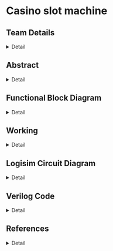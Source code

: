 # Casino slot machine

<!-- First Section -->
## Team Details
<details>
  <summary>Detail</summary>

  > Semester: 3rd Sem B. Tech. CSE

  > Section: S2

  > Team ID: 19

  > Member-1: Rudransh Kumar Ankodia, 231CS249, rudransh.231CS249@nitk.edu.in

  > member-2: Mohnish Hemanth Kumar, 231CS235, mhk.231CS235@nitk.edu.in

  > Member-3: Aman Kumar Singh, 231CS206, amankumarsingh.231cs206@nitk.edu.in
</details>

<!-- Second Section -->
## Abstract
<details>
  <summary>Detail</summary>
       <p>1. Motivation: The reason we chose the casino slot machine project is because it allows us
       to apply our knowledge of digital electronics to a fun and popular concept. We can turn our
       theoretical knowledge into an interactive game by using flip-flops and logic gates in a real-world
       system like a slot machine. Figuring out how to simulate randomness and design the reward
       system within the limitations of the hardware is a challenging task.</p>
       <p>2. Problem Statement: This project aims to design and build a functional casino slot machine
       using only flip-flops, logic gates, and other essential digital components. The machine should
       replicate the critical aspects of a real slot machine, including random outcomes, user interac
        tion, and reward calculations. We aim to implement the slot machine’s control system and
        output display entirely through hardware without relying on software or microcontrollers.</p>
       <p>3. Features:
       <p>(a) Pseudo Random Number Generator using D-flipflops.</p>
       <p>(b) Player Engagement Mechanism using Counters and Registers.</p>
       <p>(c) Reward Distribution Logic.</p>
       <p>(d) Spin Duration Control using logic gates.</p></p>
</details>

## Functional Block Diagram
<details>
  <summary>Detail</summary>
  
  <img src = "Snapshots/slot_machine3 (1).png">

</details>

<!-- Third Section -->
## Working
<details>
  <summary>Detail</summary>
  <h1> How does it work?</h1>
  Our Casino Slot Machine has 3 Seven Segment display's which display the Slot numbers. We use BCD to 7 segment display decoder to display the numbers.The numbers on the display are generated by LFSR(Linear Feedback Shift Registers) which generate Pseudo Random Numbers. Each of the the Random Number Generator is connected to clocks of different frequencies which help in preserving the randomness of the displayed numbers.To make sure the player Engages with the machine we have made sure that the player wins atleast ones in every 16 trials using a 4 bit counter. The machine also generates Binary Sequences based on the players input. If the player pay's 500rs it generates a sequence 1001 which repeats untill the user stops paying that amount. Whenever the user gets 1 in the sequence 7 7 7 is forced to be  displayed in the Random Number Generator. Similary we have a sequence 01001 if the user pays 5000rs.We start the Machine by clicking on the START button. The Machine has a RESET button which resets the counter.The machine has a PUSH button which is the main button to start each trial.The numbers keep on changing untill we hold the start button and stops when we release it.
  <h1>How does the game work?</h1>
  The Slot Machine has a minimum price of 50rs to play each trial. We start by clicking the START  button and then holding the PLAY button and releasing it after a while. If you manage to get the same number on all the three displays you will win 250rs. If you want to increase your chances of winning then you can increase the pay to either 500rs of 5000rs or both(5500rs) by turning the respective button On. If you press any of these buttons and manage to win then you will recieve either 1000rs , 10000rs or 11000rs based on your input. To end the game and collect your money click on the RESET button.
  
  
  #### Functional Table
|START|PLAY|Pay 500|Pay 5000|Display 1|Display 2|Display 3|
|--|----|----|----|-------|-------|-------|
|0|	0	| 0|	 0|	  0|	     0|	     0
|1|	0	|0|	0|	0|	0|	0|
|0|	1|	0|	0|	X|	X|	X|
|0|	0|	0|	0|	2|	3|	5|
|0|	1|	0|	0|	X|	X|	X|
|0|	0|	0|	0|	3|	4|	2|
|0	|1	|1	|0	|X|	X|	X|
|0	|0	|1	|0	|7|	7|	7|
|0|	1|	1|	0|	X|	X|	X|
|0|	0|	1|	0|	3|	5|	2|
|0	|1	|1	|0	|X	|X	|X|
|0	|0	|1	|0	|4	|2	|6|
|0|	1|	1|	0|	X|	X|	X|
|0|	0|	1|	0|	7|	7|	7|
|0	|1	|0	|1	|X	|X	|X|
|0	|0	|0	|1	|4	|2	|3|
|0|	1|	0|	1|	X|	X|	X|
|0|	0|	0|	1|	7|	7|	7|
|0|	1|	0|	1|	X|	X|	X|
|0|	0|	0|	1|	2|	6|	2|
|0|	1|	0|	0|	X|	X|	X|
|0|	0|	0|	0|	5|	2|	4|
</details>

<!-- Fourth Section -->
## Logisim Circuit Diagram
<details>
  <summary>Detail</summary>

  <img src="Snapshots/Logisim-snapshot.png">
</details>

<!-- Fifth Section -->
## Verilog Code
<details>
  <summary>Detail</summary>

    // S2-T19
    //Rudransh Kumar Ankodia, 231CS249
    //Mohnish Hemanth Kumar, 231CS235
    //Aman Kumar Singh, 231CS206
    module LFSR_3bit (input clk,input reset,input enable,input [2:0] seed,output reg [2:0] random_num);
    reg [2:0] lfsr;
    always @(posedge clk or posedge reset) begin
        if (reset) begin
            lfsr <= seed; 
        end else if (enable) begin
            lfsr <= {lfsr[1:0], lfsr[2] ^ lfsr[0]};
        end
    end
    always @(*) begin
        random_num = lfsr;
      
      end
     endmodule
     
     module rng_system_gate (input clk,input reset,input button_press,output reg [2:0] rng1,output reg [2:0] rng2,output reg [2:0] rng3);
    wire clk_enable = button_press;
    wire [2:0] seed1 = 3'b101;
    wire [2:0] seed2 = 3'b110;
    wire [2:0] seed3 = 3'b111;
    reg [3:0] trial_count;
    wire [2:0] rng1_wire;
    wire [2:0] rng2_wire;         
    wire [2:0] rng3_wire;        
    LFSR_3bit_gate rng_inst1 (.clk(clk), .reset(reset), .enable(clk_enable), .seed(seed1), .random_num(rng1_wire));
    LFSR_3bit_gate rng_inst2 (.clk(clk), .reset(reset), .enable(clk_enable), .seed(seed2), .random_num(rng2_wire));
    LFSR_3bit_gate rng_inst3 (.clk(clk), .reset(reset), .enable(clk_enable), .seed(seed3), .random_num(rng3_wire));

    always @(posedge clk or posedge reset) begin
        if (reset) begin
            trial_count <= 4'd0;
            rng1 <= 3'd0;
            rng2 <= 3'd0;
            rng3 <= 3'd0;
        end
        else if (clk_enable) begin
            if (trial_count == 4'd15) begin
                rng1 <= 3'd7;
                rng2 <= 3'd7;
                rng3 <= 3'd7;
                trial_count <= 4'd0;
            end else begin
                rng1 <= rng1_wire;
                rng2 <= rng2_wire;
                rng3 <= rng3_wire;
                trial_count <= trial_count + 4'd1;
            end
        end
    end
    endmodule


    module rng_system (input clk,input reset,input button_press,output reg [2:0] rng1,output reg [2:0] rng2,output reg [2:0] rng3);
    wire clk_enable = button_press;
    wire [2:0] seed1 = 3'b101;
    wire [2:0] seed2 = 3'b110;
    wire [2:0] seed3 = 3'b111;
    reg [3:0] trial_count;
    wire [2:0] rng1_wire;
    wire [2:0] rng2_wire;
    wire [2:0] rng3_wire;
    LFSR_3bit rng_inst1 (.clk(clk),.reset(reset),.enable(clk_enable),.seed(seed1),.random_num(rng1_wire));
    LFSR_3bit rng_inst2 (.clk(clk),.reset(reset),.enable(clk_enable),.seed(seed2),.random_num(rng2_wire));
    LFSR_3bit rng_inst3 (.clk(clk),.reset(reset),.enable(clk_enable),.seed(seed3),.random_num(rng3_wire));
    always @(posedge clk or posedge reset) begin
        if (reset) begin
            trial_count <= 4'd0;
            rng1 <= 3'd0;
            rng2 <= 3'd0;
            rng3 <= 3'd0;
        end
        else if (clk_enable) begin
            if (trial_count == 4'd15 ) begin  
                rng1 <= 3'd7;
                rng2 <= 3'd7;
                rng3 <= 3'd7;
                trial_count <= 4'd0; 
            end else begin
                rng1 <= rng1_wire;
                rng2 <= rng2_wire;
                rng3 <= rng3_wire;
                trial_count <= trial_count + 4'd1;
            end
        end
    end

    endmodule
    module DFF (
    input D, input clk, input reset, output reg Q);
    always @(posedge clk or posedge reset) begin
        if (reset) 
            Q <= 1'b0;
        else
            Q <= D;
    end
    endmodule

    module XOR2 (
    input A, input B, output Y
       );
    assign Y = A ^ B;
    endmodule

    module LFSR_3bit_gate (input clk, input reset, input enable, input [2:0] seed, output reg [2:0] random_num);
    reg [2:0] lfsr;
    wire feedback;
    assign feedback = lfsr[2] ^ lfsr[0];
    always @(posedge clk or posedge reset) begin
        if (reset) begin
            lfsr <= seed;
        end else if (enable) begin
            lfsr <= {lfsr[1:0], feedback};
        end
    end
    always @(*) begin
        random_num = lfsr;
    end
    endmodule


---
### Test bench File


    // S2-T19
    //Rudransh Kumar Ankodia, 231CS249
    //Mohnish Hemanth Kumar, 231CS235
    //Aman Kumar Singh, 231CS206
    `timescale 1ns / 1ps
    `include "S2-T19.v"
    module tb_rng_system;
    reg clk;
    reg reset;
    reg button_press;
    wire [2:0] rng1_wire_normal;
    wire [2:0] rng2_wire_normal;
    wire [2:0] rng3_wire_normal;
    wire [2:0] rng1_wire_gate;
    wire [2:0] rng2_wire_gate;
    wire [2:0] rng3_wire_gate;
    reg [0:24] trial_money;  
    reg [0:24] trial_money2;
    reg [2:0] temp_rng1_normal;
    reg [2:0] temp_rng2_normal;
    reg [2:0] temp_rng3_normal;
    reg [2:0] temp_rng1_gate;
    reg [2:0] temp_rng2_gate;
    reg [2:0] temp_rng3_gate;
    integer i;
    integer count_500;
    rng_system normal_system (.clk(clk),.reset(reset),.button_press(button_press),.rng1(rng1_wire_normal),.rng2(rng2_wire_normal),.rng3(rng3_wire_normal));
    rng_system_gate gate_system (.clk(clk),.reset(reset),.button_press(button_press),.rng1(rng1_wire_gate),.rng2(rng2_wire_gate),.rng3(rng3_wire_gate));
    always #5 clk = ~clk;
    initial begin
        clk = 0;
        reset = 0;
        button_press = 0;
        reset = 1;
        #10;
        reset = 0;
        i = 0;
        count_500 = 0;
        $display("\t  Trial\t  Behavioral Level\t  Gate Level\t\tMoney");
        $display("\t    sDisplay1 Display2 Display3 Display1 Display2 Display3");
        for (integer trial = 1; trial <= 24; trial = trial + 1) begin
            button_press = 1;
            #500;
            if (trial == 6 || trial == 9 || trial == 13 || trial == 15 || 
                trial == 18 || trial == 19 || trial == 22 || trial == 23) begin
                temp_rng1_normal = 3'b111; 
                temp_rng2_normal = 3'b111;  
                temp_rng3_normal = 3'b111;  
                temp_rng1_gate = 3'b111;    
                temp_rng2_gate = 3'b111;  
                temp_rng3_gate = 3'b111;   
            end else begin
                temp_rng1_normal = rng1_wire_normal;
                temp_rng2_normal = rng2_wire_normal;
                temp_rng3_normal = rng3_wire_normal;
                temp_rng1_gate = rng1_wire_gate;
                temp_rng2_gate = rng2_wire_gate;
                temp_rng3_gate = rng3_wire_gate;
                if (temp_rng1_normal == 3'b111) begin
                     temp_rng1_normal = 3'b101;
                     temp_rng2_normal = 3'b110;
                     temp_rng3_normal = 3'b001;
                     temp_rng1_gate = 3'b100;
                     temp_rng1_gate = 3'b011;
                     temp_rng1_gate = 3'b101;
                end
            end
            if (trial >= 5 && trial <= 13) begin
                trial_money[trial] = 1;
            end
            if (trial >= 15 && trial <= 24) begin
                trial_money2[trial] = 1;
            end
            if (trial_money[trial] == 1) begin
                $display("%d\t%d\t%d\t%d\t%d\t%d\t%d\t5000", trial, temp_rng1_normal, temp_rng2_normal, temp_rng3_normal, temp_rng1_gate, temp_rng2_gate, temp_rng3_gate);
            end 
            else if (trial_money2[trial] == 1) begin
                $display("%d\t%d\t%d\t%d\t%d\t%d\t%d\t500", trial, temp_rng1_normal, temp_rng2_normal, temp_rng3_normal, temp_rng1_gate, temp_rng2_gate, temp_rng3_gate);
            end
            else begin
                $display("%d\t%d\t%d\t%d\t%d\t%d\t%d\t50", trial, temp_rng1_normal, temp_rng2_normal, temp_rng3_normal, temp_rng1_gate, temp_rng2_gate, temp_rng3_gate);
            end
            button_press = 0;
            #100; 
        end
        $display("Simulation complete.");
        $finish;
    end
    endmodule



 </details>

## References
<details>
  <summary>Detail</summary>
  
 1. https://www.analog.com/en/resources/design-notes/random-number-generation-using-lfsr
 2. https://electronics.stackexchange.com/questions/229590/logic-gates-creating-a-digital-counter
 3. https://stackoverflow.com/questions/4137927/slot-machine-payout-calculation
   
</details>


